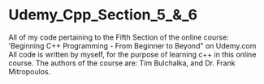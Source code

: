# Udemy_Cpp_Section_5_&_6

All of my code pertaining to the Fifth Section of the online course: 'Beginning C++ Programming - From Beginner to Beyond" on Udemy.com
All code is written by myself, for the purpose of learning c++ in this online course.
The authors of the course are: Tim Bulchalka, and Dr. Frank Mitropoulos.
